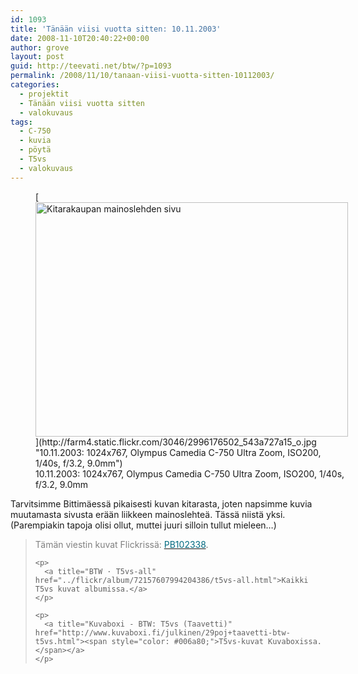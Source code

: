```yaml
---
id: 1093
title: 'Tänään viisi vuotta sitten: 10.11.2003'
date: 2008-11-10T20:40:22+00:00
author: grove
layout: post
guid: http://teevati.net/btw/?p=1093
permalink: /2008/11/10/tanaan-viisi-vuotta-sitten-10112003/
categories:
  - projektit
  - Tänään viisi vuotta sitten
  - valokuvaus
tags:
  - C-750
  - kuvia
  - pöytä
  - T5vs
  - valokuvaus
---
```

<figure style="width: 500px" class="wp-caption aligncenter">[<img title="Kitarakaupan mainoslehden sivu" src="http://farm4.static.flickr.com/3046/2996176502_3f5c132906.jpg" alt="Kitarakaupan mainoslehden sivu" width="500" height="375" />](http://farm4.static.flickr.com/3046/2996176502_543a727a15_o.jpg "10.11.2003: 1024x767, Olympus Camedia C-750 Ultra Zoom, ISO200, 1/40s, f/3.2, 9.0mm")<figcaption class="wp-caption-text">10.11.2003: 1024x767, Olympus Camedia C-750 Ultra Zoom, ISO200, 1/40s, f/3.2, 9.0mm</figcaption></figure> 

<p style="text-align: center;">
  <p>
    Tarvitsimme Bittimäessä pikaisesti kuvan kitarasta, joten napsimme kuvia muutamasta sivusta erään liikkeen mainoslehteä. Tässä niistä yksi. (Parempiakin tapoja olisi ollut, muttei juuri silloin tullut mieleen&#8230;)
  </p>
  
  <blockquote>
    <p>
      <span style="color: #808080;">Tämän viestin kuvat Flickrissä: </span><a title="PB102338 on Flickr" href="http://flickr.com/photos/teevati/2996176502"><span style="color: #006a80;">PB102338</span></a>.
    </p>
    
    <p>
      <a title="BTW · T5vs-all" href="../flickr/album/72157607994204386/t5vs-all.html">Kaikki T5vs kuvat albumissa.</a>
    </p>
    
    <p>
      <a title="Kuvaboxi - BTW: T5vs (Taavetti)" href="http://www.kuvaboxi.fi/julkinen/29poj+taavetti-btw-t5vs.html"><span style="color: #006a80;">T5vs-kuvat Kuvaboxissa.</span></a>
    </p>
  </blockquote>